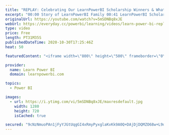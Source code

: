```yaml
---
title: "REPLAY: Celebrating Our LearnPowerBI Scholarship Winners & What Makes them Different 🔴Talk Power BI"
excerpt: "00:00 Story of LearnPowerBI Family 00:41 LearnPowerBI Scholarships 03:30 Karl's Story (Philippines) 08:15 Monse's Story (Mexico) 13:42 Olga & Pavel Gutsol (Belarus) a Power BI Love Story? :-) 20:15 Robert's Story (Kenya) 25:45 Samuel's Story (Nigeria) 27:20 The Road Ahead  ✅ Subscribe and click the 🔔"
originalUrl: https://youtube.com/watch?v=5mSDNBq8xJE
webUrl: https://everyday.cc/powerbi/learning/videos/learn-power-bi-replay-celebrating-our-learnpowerbi-scholarship-winners-what-makes-them-different-talk-power-bi/
type: video
price: Free
length: PT31M35S
publishedDateTime: 2020-10-30T17:25:46Z
heat: 50

featuredContent: "<iframe width=\"800\" height=\"500\" frameborder=\"0\" src=\"https://www.youtube.com/embed/5mSDNBq8xJE\" allow=\"accelerometer; autoplay; encrypted-media; gyroscope; picture-in-picture\" allowfullscreen></iframe>"

provider:
  name: Learn Power BI
  domain: learnpowerbi.com

topics:
  - Power BI

images:
  - url: https://i.ytimg.com/vi/5mSDNBq8xJE/maxresdefault.jpg
    width: 1280
    height: 720
    isCached: true

secured: "9cNzNmuoPAn1jFyYJGtUqgGI4xRmyPyxglaKvKk9A0Q+DAjDjDQMZO68w+L9dIzTxLCy7mU6MrEpMtFLfQVnju5Fk1uG9hy0cVOm91EjMq/X7wjZxvpBZv2K4CRthAfDqcuL7GKtGFQ3COwA0WWHFkzMqZfSdpoK8hGLChp/ltRJEGC/7ndd0oSshspoYLaUDAhBgJIwr3ooAT5yrpweqdfqW0tYYXiIt4P+0zWTsFHAISkaCFXNdWQH1RAYcPQJ/MahlNbygYpVbuFUqH1DZkCBIwgmijW5wtnWd35XrSPCsZWMdnjivR6ZB6SGA0MuF8ojPFSr3hA7wrEFv3Xd+t3Yp5h/Z4kGLlY9ab+jtSkzwZF4qy3UCqvKozcLHTjf6/UTjiWndJ26VwwQ+TbsXPXyqui+63/zfN+XKkqKiB4=;GjZv6uYjyErIbg6WyHDkSA=="
---
```


